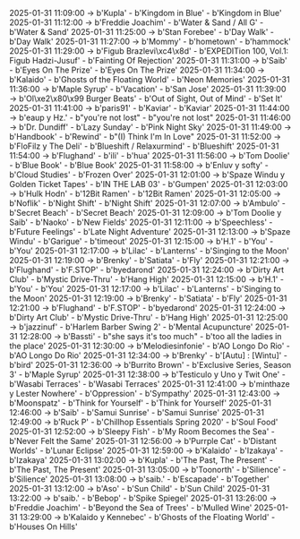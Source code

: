 2025-01-31 11:09:00 -> b'Kupla' - b'Kingdom in Blue' - b'Kingdom in Blue'
2025-01-31 11:12:00 -> b'Freddie Joachim' - b'Water & Sand / All G' - b'Water & Sand'
2025-01-31 11:25:00 -> b'Stan Forebee' - b'Day Walk' - b'Day Walk'
2025-01-31 11:27:00 -> b'Mommy' - b'hometown' - b'hammock'
2025-01-31 11:29:00 -> b'Figub Brazlevi\xc4\x8d' - b'EXPEDITion 100, Vol.1: Figub Hadzi-Jusuf' - b'Fainting Of Rejection'
2025-01-31 11:31:00 -> b'Saib' - b'Eyes On The Prize' - b'Eyes On The Prize'
2025-01-31 11:34:00 -> b'Kalaido' - b'Ghosts of the Floating World' - b'Neon Memories'
2025-01-31 11:36:00 -> b'Maple Syrup' - b'Vacation' - b'San Jose'
2025-01-31 11:39:00 -> b'Ol\xe2\x80\x99 Burger Beats' - b'Out of Sight, Out of Mind' - b'Set It'
2025-01-31 11:41:00 -> b'paris91' - b'Kaviar' - b'Kaviar'
2025-01-31 11:44:00 -> b'eaup y Hz.' - b"you're not lost" - b"you're not lost"
2025-01-31 11:46:00 -> b'Dr. Dundiff' - b'Lazy Sunday' - b'Pink Night Sky'
2025-01-31 11:49:00 -> b'Handbook' - b'Rewind' - b"(I) Think I'm In Love"
2025-01-31 11:52:00 -> b'FloFilz y The Deli' - b'Blueshift / Relaxurmind' - b'Blueshift'
2025-01-31 11:54:00 -> b'Flughand' - b'ili' - b'hua'
2025-01-31 11:56:00 -> b'Tom Doolie' - b'Blue Book' - b'Blue Book'
2025-01-31 11:58:00 -> b'Enluv y softy' - b'Cloud Studies' - b'Frozen Over'
2025-01-31 12:01:00 -> b'Spaze Windu y Golden Ticket Tapes' - b'IN THE LAB 03' - b'Gumpen'
2025-01-31 12:03:00 -> b'Hulk Hodn' - b'12Bit Ramen' - b'12Bit Ramen'
2025-01-31 12:05:00 -> b'Noflik' - b'Night Shift' - b'Night Shift'
2025-01-31 12:07:00 -> b'Ambulo' - b'Secret Beach' - b'Secret Beach'
2025-01-31 12:09:00 -> b'Tom Doolie y Saib' - b'Naoko' - b'New Fields'
2025-01-31 12:11:00 -> b'Speechless' - b'Future Feelings' - b'Late Night Adventure'
2025-01-31 12:13:00 -> b'Spaze Windu' - b'Garigue' - b'timeout'
2025-01-31 12:15:00 -> b'H.1' - b'You' - b'You'
2025-01-31 12:17:00 -> b'Lilac' - b'Lanterns' - b'Singing to the Moon'
2025-01-31 12:19:00 -> b'Brenky' - b'Satiata' - b'Fly'
2025-01-31 12:21:00 -> b'Flughand' - b'F.STOP' - b'byedarond'
2025-01-31 12:24:00 -> b'Dirty Art Club' - b'Mystic Drive-Thru' - b'Hang High'
2025-01-31 12:15:00 -> b'H.1' - b'You' - b'You'
2025-01-31 12:17:00 -> b'Lilac' - b'Lanterns' - b'Singing to the Moon'
2025-01-31 12:19:00 -> b'Brenky' - b'Satiata' - b'Fly'
2025-01-31 12:21:00 -> b'Flughand' - b'F.STOP' - b'byedarond'
2025-01-31 12:24:00 -> b'Dirty Art Club' - b'Mystic Drive-Thru' - b'Hang High'
2025-01-31 12:25:00 -> b'jazzinuf' - b'Harlem Barber Swing 2' - b'Mental Acupuncture'
2025-01-31 12:28:00 -> b'Bassti' - b"she says it's too much" - b'too all the ladies in the place'
2025-01-31 12:30:00 -> b'Melodiesinfonie' - b'AO Longo Do Rio' - b'AO Longo Do Rio'
2025-01-31 12:34:00 -> b'Brenky' - b'[Autu] : [Wintu]' - b'bird'
2025-01-31 12:36:00 -> b'Burrito Brown' - b'Exclusive Series, Season 3' - b'Maple Syrup'
2025-01-31 12:38:00 -> b'Testiculo y Uno y Twit One' - b'Wasabi Terraces' - b'Wasabi Terraces'
2025-01-31 12:41:00 -> b'minthaze y Lester Nowhere' - b'Oppression' - b'Sympathy'
2025-01-31 12:43:00 -> b'Moonspatz' - b'Think for Yourself' - b'Think for Yourself'
2025-01-31 12:46:00 -> b'Saib' - b'Samui Sunrise' - b'Samui Sunrise'
2025-01-31 12:49:00 -> b'Ruck P' - b'Chillhop Essentials Spring 2020' - b'Soul Food'
2025-01-31 12:52:00 -> b'Sleepy Fish' - b'My Room Becomes the Sea' - b'Never Felt the Same'
2025-01-31 12:56:00 -> b'Purrple Cat' - b'Distant Worlds' - b'Lunar Eclipse'
2025-01-31 12:59:00 -> b'Kalaido' - b'Izakaya' - b'Izakaya'
2025-01-31 13:02:00 -> b'Kupla' - b'The Past, The Present' - b'The Past, The Present'
2025-01-31 13:05:00 -> b'Toonorth' - b'Silience' - b'Silience'
2025-01-31 13:08:00 -> b'saib.' - b'Escapade' - b'Together'
2025-01-31 13:12:00 -> b'Aso' - b'Sun Child' - b'Sun Child'
2025-01-31 13:22:00 -> b'saib.' - b'Bebop' - b'Spike Spiegel'
2025-01-31 13:26:00 -> b'Freddie Joachim' - b'Beyond the Sea of Trees' - b'Mulled Wine'
2025-01-31 13:29:00 -> b'Kalaido y Kennebec' - b'Ghosts of the Floating World' - b'Houses On Hills'
